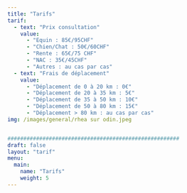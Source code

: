 ```yaml
---
title: "Tarifs"
tarif:
  - text: "Prix consultation"
    value: 
      - "Equin : 85€/95CHF"
      - "Chien/Chat : 50€/60CHF"
      - "Rente : 65€/75 CHF"
      - "NAC : 35€/45CHF"
      - "Autres : au cas par cas"
  - text: "Frais de déplacement"
    value:
      - "Déplacement de 0 à 20 km : 0€"
      - "Déplacement de 20 à 35 km : 5€"
      - "Déplacement de 35 à 50 km : 10€"
      - "Déplacement de 50 à 80 km : 15€"
      - "Déplacement > 80 km : au cas par cas"
img: /images/general/rhea sur odin.jpeg


######################################################
draft: false
layout: "tarif"
menu:
  main:
    name: "Tarifs"
    weight: 5
---
```

